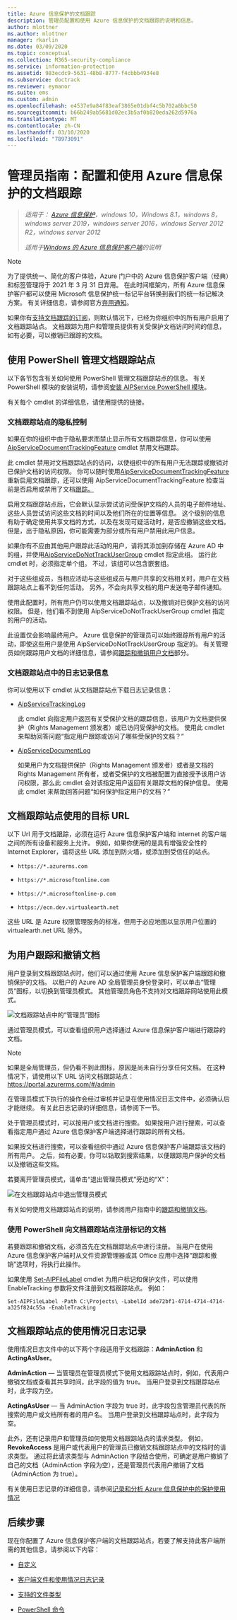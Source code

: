 ```yaml
---
title: Azure 信息保护的文档跟踪
description: 管理员配置和使用 Azure 信息保护的文档跟踪的说明和信息。
author: mlottner
ms.author: mlottner
manager: rkarlin
ms.date: 03/09/2020
ms.topic: conceptual
ms.collection: M365-security-compliance
ms.service: information-protection
ms.assetid: 983ecdc9-5631-48b8-8777-f4cbbb4934e8
ms.subservice: doctrack
ms.reviewer: eymanor
ms.suite: ems
ms.custom: admin
ms.openlocfilehash: e4537e9a84f83eaf3865e01dbf4c5b702a8bbc50
ms.sourcegitcommit: b66b249ab5681d02ec3b5af0b820eda262d5976a
ms.translationtype: MT
ms.contentlocale: zh-CN
ms.lasthandoff: 03/10/2020
ms.locfileid: "78973091"
---
```

# <a name="admin-guide-configuring-and-using-document-tracking-for-azure-information-protection"></a>管理员指南：配置和使用 Azure 信息保护的文档跟踪

>*适用于： [Azure 信息保护](https://azure.microsoft.com/pricing/details/information-protection)，windows 10，Windows 8.1，windows 8，windows server 2019，windows server 2016，windows Server 2012 R2，windows server 2012*
>
> *适用于[Windows 的 Azure 信息保护客户端](../faqs.md#whats-the-difference-between-the-azure-information-protection-client-and-the-azure-information-protection-unified-labeling-client)的说明*

>[!NOTE] 
> 为了提供统一、简化的客户体验，Azure 门户中的 Azure 信息保护客户端（经典）和标签管理将于 2021 年 3 月 31 日弃用。 在此时间框架内，所有 Azure 信息保护客户都可以使用 Microsoft 信息保护统一标记平台转换到我们的统一标记解决方案。 有关详细信息，请参阅官方[弃用通知](https://aka.ms/aipclassicsunset)。

如果你有[支持文档跟踪的订阅](https://www.microsoft.com/en-us/cloud-platform/azure-information-protection-features)，则默认情况下，已经为你组织中的所有用户启用了文档跟踪站点。 文档跟踪为用户和管理员提供有关受保护文档访问时间的信息，如有必要，可以撤销已跟踪的文档。

## <a name="using-powershell-to-manage-the-document-tracking-site"></a>使用 PowerShell 管理文档跟踪站点

以下各节包含有关如何使用 PowerShell 管理文档跟踪站点的信息。 有关 PowerShell 模块的安装说明，请参阅[安装 AIPService PowerShell 模块](../install-powershell.md)。

有关每个 cmdlet 的详细信息，请使用提供的链接。

### <a name="privacy-controls-for-your-document-tracking-site"></a>文档跟踪站点的隐私控制

如果在你的组织中由于隐私要求而禁止显示所有文档跟踪信息，你可以使用[AipServiceDocumentTrackingFeature](/powershell/module/aipservice/disable-aipservicedocumenttrackingfeature) cmdlet 禁用文档跟踪。 

此 cmdlet 禁用对文档跟踪站点的访问，以使组织中的所有用户无法跟踪或撤销对已保护文档的访问权限。 你可以随时使用[AipServiceDocumentTrackingFeature](/powershell/module/aipservice/enable-aipservicedocumenttrackingfeature)重新启用文档跟踪，还可以使用 AipServiceDocumentTrackingFeature 检查当前是否启用或禁用了文档[跟踪。](/powershell/module/aipservice/get-aipservicedocumenttrackingfeature) 

启用文档跟踪站点后，它会默认显示尝试访问受保护文档的人员的电子邮件地址、这些人员尝试访问这些文档的时间以及他们所在的位置等信息。 这个级别的信息有助于确定使用共享文档的方式，以及在发现可疑活动时，是否应撤销这些文档。 但是，出于隐私原因，你可能需要为部分或所有用户禁用此用户信息。 

如果你有不应由其他用户跟踪此活动的用户，请将其添加到存储在 Azure AD 中的组，并使用[AipServiceDoNotTrackUserGroup](/powershell/module/aipservice/Set-AipServiceDoNotTrackUserGroup) cmdlet 指定此组。 运行此 cmdlet 时，必须指定单个组。 不过，该组可以包含嵌套组。 

对于这些组成员，当相应活动与这些组成员与用户共享的文档相关时，用户在文档跟踪站点上看不到任何活动。 另外，不会向共享文档的用户发送电子邮件通知。

使用此配置时，所有用户仍可以使用文档跟踪站点，以及撤销对已保护文档的访问权限。 但是，他们看不到使用 AipServiceDoNotTrackUserGroup cmdlet 指定的用户的活动。

此设置仅会影响最终用户。 Azure 信息保护的管理员可以始终跟踪所有用户的活动，即使这些用户是使用 AipServiceDoNotTrackUserGroup 指定的。 有关管理员如何跟踪用户文档的详细信息，请参阅[跟踪和撤销用户文档](#tracking-and-revoking-documents-for-users)部分。


### <a name="logging-information-from-the-document-tracking-site"></a>文档跟踪站点中的日志记录信息

你可以使用以下 cmdlet 从文档跟踪站点下载日志记录信息：

- [AipServiceTrackingLog](/powershell/module/aipservice/Get-AipServiceTrackingLog)
    
    此 cmdlet 向指定用户返回有关受保护文档的跟踪信息，该用户为文档提供保护（Rights Management 颁发者）或已访问受保护的文档。 使用此 cmdlet 来帮助回答问题“指定用户跟踪或访问了哪些受保护的文档？”

- [AipServiceDocumentLog](/powershell/module/aipservice/Get-AipServiceDocumentLog)
    
    如果用户为文档提供保护（Rights Management 颁发者）或者是文档的 Rights Management 所有者，或者受保护的文档被配置为直接授予该用户访问权限，那么此 cmdlet 会对该指定用户返回有关跟踪文档的保护信息。 使用此 cmdlet 来帮助回答问题“如何保护指定用户的文档？”

## <a name="destination-urls-used-by-the-document-tracking-site"></a>文档跟踪站点使用的目标 URL

以下 Url 用于文档跟踪，必须在运行 Azure 信息保护客户端和 internet 的客户端之间的所有设备和服务上允许。 例如，如果你使用的是具有增强安全性的 Internet Explorer，请将这些 URL 添加到防火墙，或添加到受信任的站点。

-  `https://*.azurerms.com`

- `https://*.microsoftonline.com`

- `https://*.microsoftonline-p.com`

- `https://ecn.dev.virtualearth.net`

这些 URL 是 Azure 权限管理服务的标准，但用于必应地图以显示用户位置的 virtualearth.net URL 除外。

## <a name="tracking-and-revoking-documents-for-users"></a>为用户跟踪和撤销文档

用户登录到文档跟踪站点时，他们可以通过使用 Azure 信息保护客户端跟踪和撤销保护的文档。 以租户的 Azure AD 全局管理员身份登录时，可以单击“管理员”图标，以切换到管理员模式。 其他管理员角色不支持对文档跟踪网站使用此模式。 

![文档跟踪站点中的“管理员”图标](../media/tracking-site-admin-icon.png)

通过管理员模式，可以查看组织用户选择通过 Azure 信息保护客户端进行跟踪的文档。

> [!NOTE] 
> 如果是全局管理员，但仍看不到此图标，原因是尚未自行分享任何文档。 在这种情况下，请使用以下 URL 访问文档跟踪站点： https://portal.azurerms.com/#/admin

在管理员模式下执行的操作会经过审核并记录在使用情况日志文件中，必须确认后才能继续。 有关此日志记录的详细信息，请参阅下一节。

处于管理员模式时，可以按用户或文档进行搜索。 如果按用户进行搜索，可以查看指定用户通过 Azure 信息保护客户端选择进行跟踪的所有文档。 

如果按文档进行搜索，可以查看组织中通过 Azure 信息保护客户端跟踪该文档的所有用户。 之后，如有必要，你可以钻取到搜索结果，以便跟踪用户保护的文档以及撤销这些文档。 

若要离开管理员模式，请单击“退出管理员模式”旁边的“X”：

![在文档跟踪站点中退出管理员模式](../media/tracking-site-exit-admin-icon.png)

有关如何使用文档跟踪站点的说明，请参阅用户指南中的[跟踪和撤销文档](client-track-revoke.md)。

### <a name="using-powershell-to-register-labeled-documents-with-the-document-tracking-site"></a>使用 PowerShell 向文档跟踪站点注册标记的文档

若要跟踪和撤销文档，必须首先在文档跟踪站点中进行注册。 当用户在使用 Azure 信息保护客户端时从文件资源管理器或其 Office 应用中选择“跟踪和撤销”选项时，将执行此操作。

如果使用 [Set-AIPFileLabel](/powershell/azureinformationprotection/vlatest/set-aipfilelabel) cmdlet 为用户标记和保护文件，可以使用 EnableTracking 参数将文件注册到文档跟踪站点。 例如：

    Set-AIPFileLabel -Path C:\Projects\ -LabelId ade72bf1-4714-4714-4714-a325f824c55a -EnableTracking

## <a name="usage-logging-for-the-document-tracking-site"></a>文档跟踪站点的使用情况日志记录

使用情况日志文件中的以下两个字段适用于文档跟踪：**AdminAction** 和 **ActingAsUser**。

**AdminAction** — 当管理员在管理员模式下使用文档跟踪站点时，例如，代表用户撤销文档或查看其共享时间，此字段的值为 true。 当用户登录到文档跟踪站点时，此字段为空。

**ActingAsUser** — 当 AdminAction 字段为 true 时，此字段包含管理员代表的所搜索的用户或文档所有者的用户名。 当用户登录到文档跟踪站点时，此字段为空。 

此外，还有记录用户和管理员如何使用文档跟踪站点的请求类型。 例如，**RevokeAccess** 是用户或代表用户的管理员已撤销文档跟踪站点中的文档时的请求类型。 通过将此请求类型与 AdminAction 字段结合使用，可确定是用户撤销了自己的文档（AdminAction 字段为空），还是管理员代表用户撤销了文档（AdminAction 为 true）。

有关使用日志记录的详细信息，请参阅[记录和分析 Azure 信息保护中的保护使用情况](../log-analyze-usage.md)

## <a name="next-steps"></a>后续步骤
现在你配置了 Azure 信息保护客户端的文档跟踪站点，若要了解支持此客户端所需的其他信息，请参阅以下内容：

- [自定义](client-admin-guide-customizations.md)

- [客户端文件和使用情况日志记录](client-admin-guide-files-and-logging.md)

- [支持的文件类型](client-admin-guide-file-types.md)

- [PowerShell 命令](client-admin-guide-powershell.md)

